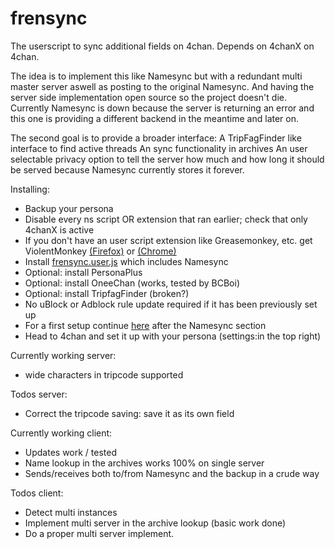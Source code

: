 # frensync
The userscript to sync additional fields on 4chan.
Depends on 4chanX on 4chan.

The idea is to implement this like Namesync but with a redundant multi master server aswell as posting to the original Namesync.
And having the server side implementation open source so the project doesn't die.
Currently Namesync is down because the server is returning an error and this one is providing a different backend in the meantime and later on.

The second goal is to provide a broader interface:
A TripFagFinder like interface to find active threads
An sync functionality in archives
An user selectable privacy option to tell the server how much and how long it should be served because Namesync currently stores it forever.

Installing:
* Backup your persona
* Disable every ns script OR extension that ran earlier; check that only 4chanX is active
* If you don't have an user script extension like Greasemonkey, etc. get ViolentMonkey [(Firefox)](https://addons.mozilla.org/de/firefox/addon/violentmonkey/) or [(Chrome)](https://chrome.google.com/webstore/detail/violentmonkey/jinjaccalgkegednnccohejagnlnfdag)
* Install [frensync.user.js](https://github.com/OPROSVOs/frensync/raw/main/frensync.user.js) which includes Namesync
* Optional: install PersonaPlus
* Optional: install OneeChan (works, tested by BCBoi)
* Optional: install TripfagFinder (broken?)
* No uBlock or Adblock rule update required if it has been previously set up
* For a first setup continue [here](https://susanqt.github.io) after the Namesync section 
* Head to 4chan and set it up with your persona (settings:in the top right)



Currently working server:
* wide characters in tripcode supported

Todos server:
* Correct the tripcode saving: save it as its own field

Currently working client:
* Updates work / tested
* Name lookup in the archives works 100% on single server
* Sends/receives both to/from Namesync and the backup in a crude way

Todos client:
* Detect multi instances 
* Implement multi server in the archive lookup (basic work done)
* Do a proper multi server implement.



